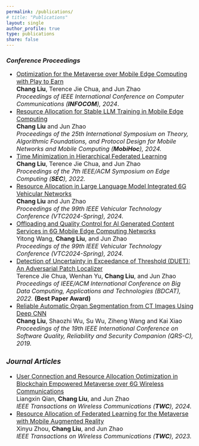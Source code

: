```yaml
---
permalink: /publications/
# title: "Publications"
layout: single
author_profile: true
type: publications
share: false
---
```


### *Conference Proceedings*

<div style="font-size: 16px;" markdown="1"> 
 
+ [Optimization for the Metaverse over Mobile Edge Computing with Play to Earn](https://doi.org/10.1109/INFOCOM52122.2024.10621355) <br>
  **Chang Liu**, Terence Jie Chua, and Jun Zhao <br>
  _Proceedings of IEEE International Conference on Computer Communications (**INFOCOM**), 2024_.
+  [Resource Allocation for Stable LLM Training in Mobile Edge Computing](https://doi.org/10.1145/3641512.3686358) <br>
  **Chang Liu** and Jun Zhao <br>
   _Proceedings of the 25th International Symposium on Theory, Algorithmic Foundations, and Protocol Design for Mobile Networks and Mobile Computing (**MobiHoc**), 2024._
+  [Time Minimization in Hierarchical Federated Learning](https://doi.org/10.1109/SEC54971.2022.00015) <br>
  **Chang Liu**, Terence Jie Chua, and Jun Zhao <br>
  _Proceedings of the 7th IEEE/ACM Symposium on Edge Computing (**SEC**), 2022._
+ [Resource Allocation in Large Language Model Integrated 6G Vehicular Networks](https://doi.org/10.1109/VTC2024-Spring62846.2024.10683673) <br>
  **Chang Liu** and Jun Zhao <br>
  _Proceedings of the 99th IEEE Vehicular Technology Conference (VTC2024-Spring), 2024._
+ [Offloading and Quality Control for AI Generated Content Services in 6G Mobile Edge Computing Networks](https://doi.org/10.1109/VTC2024-Spring62846.2024.10683477) <br>
  Yitong Wang, **Chang Liu**, and Jun Zhao <br>
  _Proceedings of the 99th IEEE Vehicular Technology Conference (VTC2024-Spring), 2024._
+ [Detection of Uncertainty in Exceedance of Threshold (DUET): An Adversarial Patch Localizer](https://doi.org/10.1109/BDCAT56447.2022.00010) <br>
  Terence Jie Chua, Wenhan Yu, **Chang Liu**, and Jun Zhao <br>
   _Proceedings of IEEE/ACM International Conference on Big Data Computing, Applications and Technologies (BDCAT), 2022._ **(Best Paper Award)**
+ [Reliable Automatic Organ Segmentation from CT Images Using Deep CNN](https://doi.org/10.1109/QRS-C.2019.00075) <br>
  **Chang Liu**, Shaozhi Wu, Su Wu, Ziheng Wang and Kai Xiao <br>
  _Proceedings of the 19th IEEE International Conference on Software Quality, Reliability and Security Companion (QRS-C), 2019._
  
</div>

<div style="font-size: 16px;" markdown="1"> 
 
### *Journal Articles*
+ [User Connection and Resource Allocation Optimization in Blockchain Empowered Metaverse over 6G Wireless Communications](https://doi.org/10.1109/TWC.2024.3401184) <br>
  Liangxin Qian, **Chang Liu**, and Jun Zhao <br>
  _IEEE Transactions on Wireless Communications (**TWC**), 2024._
+ [Resource Allocation of Federated Learning for the Metaverse with Mobile Augmented Reality](https://doi.org/10.1109/TWC.2023.3326884) <br>
  Xinyu Zhou, **Chang Liu**, and Jun Zhao <br>
  _IEEE Transactions on Wireless Communications (**TWC**), 2023._
  
</div>
  
